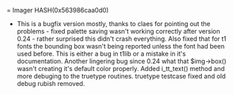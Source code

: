 = Imager HASH(0x563986caa0d0)

- This is a bugfix version mostly, thanks to claes for pointing  out the problems - fixed palette saving wasn't working correctly after  version 0.24 - rather surprised this didn't crash everything.  Also fixed that for t1 fonts the bounding box wasn't being reported   unless the font had been used before.  This is either a bug in t1lib  or a mistake in it's documentation.  Another lingering bug since 0.24  what that $img->box() wasn't creating it's default color properly.  Added i_tt_text() method and more debuging to the truetype routines.              truetype testcase fixed and old debug rubish removed.